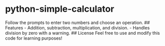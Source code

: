 # python-simple-calculator
Follow the prompts to enter two numbers and choose an operation. ## Features - Addition, subtraction, multiplication, and division. - Handles division by zero with a warning. ## License Feel free to use and modify this code for learning purposes!
